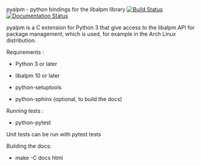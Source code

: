 pyalpm - python bindings for the libalpm library [![Build Status](https://travis-ci.org/archlinux/pyalpm.svg?branch=master)](https://travis-ci.com/archlinux/pyalpm) [![Documentation Status](https://readthedocs.org/projects/pyalpm/badge/?version=latest)](https://pyalpm.readthedocs.io/en/latest/?badge=latest)

pyalpm is a C extension for Python 3 that give access to the
libalpm API for package management, which is used, for example
in the Arch Linux distribution.

Requirements :

* Python 3 or later

* libalpm 10 or later

* python-setuptools

* python-sphinx (optional, to build the docs)


Running tests :

* python-pytest

Unit tests can be run with pytest tests

Building the docs:

* make -C docs html
